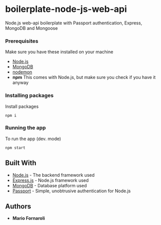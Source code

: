 # boilerplate-node-js-web-api

Node.js web-api boilerplate with Passport authentication, Express, MongoDB and Mongoose

### Prerequisites

Make sure you have these installed on your machine

* [Node.js](https://nodejs.org/en/download/)
* [MongoDB](https://www.mongodb.com)
* [nodemon](https://nodemon.io/)
* **npm** This comes with Node.js, but make sure you check if you have it anyway

### Installing packages

Install packages

```
npm i
```

### Running the app

To run the app (dev. mode)

```
npm start
```

## Built With

* [Node.js](https://nodejs.org) - The backend framework used
* [Express.js](https://github.com/expressjs/express) - Node.js framework used
* [MongoDB](https://www.mongodb.com/) - Database platform used
* [Passport](http://www.passportjs.org/) - Simple, unobtrusive authentication for Node.js


## Authors

* **Mario Fornaroli**
